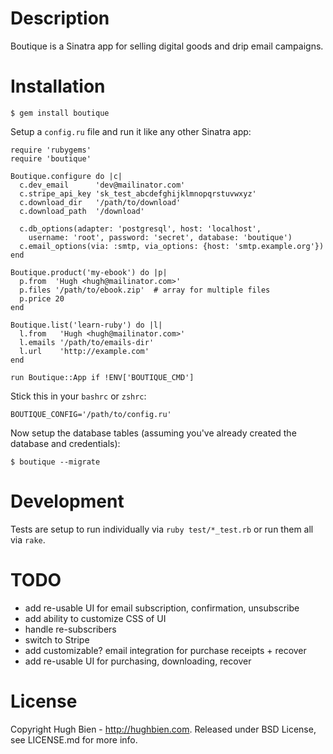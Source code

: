 Description
===========

Boutique is a Sinatra app for selling digital goods and drip email campaigns.

Installation
============

    $ gem install boutique

Setup a `config.ru` file and run it like any other Sinatra app:

    require 'rubygems'
    require 'boutique'

    Boutique.configure do |c|
      c.dev_email      'dev@mailinator.com'
      c.stripe_api_key 'sk_test_abcdefghijklmnopqrstuvwxyz'
      c.download_dir   '/path/to/download'
      c.download_path  '/download'

      c.db_options(adapter: 'postgresql', host: 'localhost',
        username: 'root', password: 'secret', database: 'boutique')
      c.email_options(via: :smtp, via_options: {host: 'smtp.example.org'})
    end

    Boutique.product('my-ebook') do |p|
      p.from  'Hugh <hugh@mailinator.com>'
      p.files '/path/to/ebook.zip'  # array for multiple files
      p.price 20
    end

    Boutique.list('learn-ruby') do |l|
      l.from   'Hugh <hugh@mailinator.com>'
      l.emails '/path/to/emails-dir'
      l.url    'http://example.com'
    end

    run Boutique::App if !ENV['BOUTIQUE_CMD']

Stick this in your `bashrc` or `zshrc`:

    BOUTIQUE_CONFIG='/path/to/config.ru'

Now setup the database tables (assuming you've already created the database and
credentials):

    $ boutique --migrate

Development
===========

Tests are setup to run individually via `ruby test/*_test.rb` or run them all
via `rake`.

TODO
====

* add re-usable UI for email subscription, confirmation, unsubscribe
* add ability to customize CSS of UI
* handle re-subscribers
* switch to Stripe
* add customizable? email integration for purchase receipts + recover
* add re-usable UI for purchasing, downloading, recover

License
=======

Copyright Hugh Bien - http://hughbien.com.
Released under BSD License, see LICENSE.md for more info.
